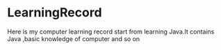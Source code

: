 # LearningRecord
Here is my computer learning record start from learning Java.It contains Java ,basic knowledge of computer and so on
